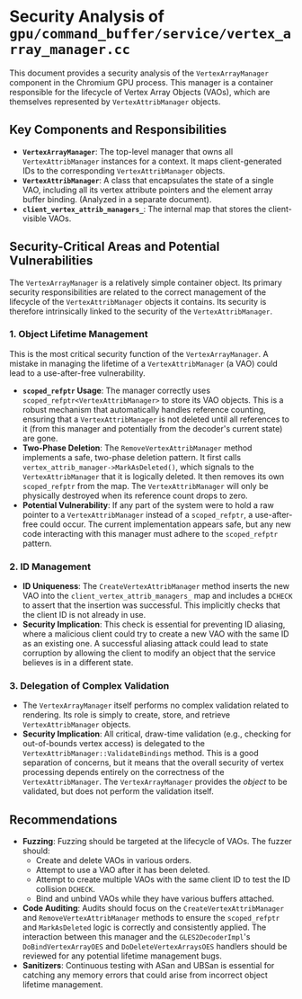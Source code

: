 # Security Analysis of `gpu/command_buffer/service/vertex_array_manager.cc`

This document provides a security analysis of the `VertexArrayManager` component in the Chromium GPU process. This manager is a container responsible for the lifecycle of Vertex Array Objects (VAOs), which are themselves represented by `VertexAttribManager` objects.

## Key Components and Responsibilities

*   **`VertexArrayManager`**: The top-level manager that owns all `VertexAttribManager` instances for a context. It maps client-generated IDs to the corresponding `VertexAttribManager` objects.
*   **`VertexAttribManager`**: A class that encapsulates the state of a single VAO, including all its vertex attribute pointers and the element array buffer binding. (Analyzed in a separate document).
*   **`client_vertex_attrib_managers_`**: The internal map that stores the client-visible VAOs.

## Security-Critical Areas and Potential Vulnerabilities

The `VertexArrayManager` is a relatively simple container object. Its primary security responsibilities are related to the correct management of the lifecycle of the `VertexAttribManager` objects it contains. Its security is therefore intrinsically linked to the security of the `VertexAttribManager`.

### 1. Object Lifetime Management

This is the most critical security function of the `VertexArrayManager`. A mistake in managing the lifetime of a `VertexAttribManager` (a VAO) could lead to a use-after-free vulnerability.

*   **`scoped_refptr` Usage**: The manager correctly uses `scoped_refptr<VertexAttribManager>` to store its VAO objects. This is a robust mechanism that automatically handles reference counting, ensuring that a `VertexAttribManager` is not deleted until all references to it (from this manager and potentially from the decoder's current state) are gone.
*   **Two-Phase Deletion**: The `RemoveVertexAttribManager` method implements a safe, two-phase deletion pattern. It first calls `vertex_attrib_manager->MarkAsDeleted()`, which signals to the `VertexAttribManager` that it is logically deleted. It then removes its own `scoped_refptr` from the map. The `VertexAttribManager` will only be physically destroyed when its reference count drops to zero.
*   **Potential Vulnerability**: If any part of the system were to hold a raw pointer to a `VertexAttribManager` instead of a `scoped_refptr`, a use-after-free could occur. The current implementation appears safe, but any new code interacting with this manager must adhere to the `scoped_refptr` pattern.

### 2. ID Management

*   **ID Uniqueness**: The `CreateVertexAttribManager` method inserts the new VAO into the `client_vertex_attrib_managers_` map and includes a `DCHECK` to assert that the insertion was successful. This implicitly checks that the client ID is not already in use.
*   **Security Implication**: This check is essential for preventing ID aliasing, where a malicious client could try to create a new VAO with the same ID as an existing one. A successful aliasing attack could lead to state corruption by allowing the client to modify an object that the service believes is in a different state.

### 3. Delegation of Complex Validation

*   The `VertexArrayManager` itself performs no complex validation related to rendering. Its role is simply to create, store, and retrieve `VertexAttribManager` objects.
*   **Security Implication**: All critical, draw-time validation (e.g., checking for out-of-bounds vertex access) is delegated to the `VertexAttribManager::ValidateBindings` method. This is a good separation of concerns, but it means that the overall security of vertex processing depends entirely on the correctness of the `VertexAttribManager`. The `VertexArrayManager` provides the *object* to be validated, but does not perform the validation itself.

## Recommendations

*   **Fuzzing**: Fuzzing should be targeted at the lifecycle of VAOs. The fuzzer should:
    *   Create and delete VAOs in various orders.
    *   Attempt to use a VAO after it has been deleted.
    *   Attempt to create multiple VAOs with the same client ID to test the ID collision `DCHECK`.
    *   Bind and unbind VAOs while they have various buffers attached.
*   **Code Auditing**: Audits should focus on the `CreateVertexAttribManager` and `RemoveVertexAttribManager` methods to ensure the `scoped_refptr` and `MarkAsDeleted` logic is correctly and consistently applied. The interaction between this manager and the `GLES2DecoderImpl`'s `DoBindVertexArrayOES` and `DoDeleteVertexArraysOES` handlers should be reviewed for any potential lifetime management bugs.
*   **Sanitizers**: Continuous testing with ASan and UBSan is essential for catching any memory errors that could arise from incorrect object lifetime management.
